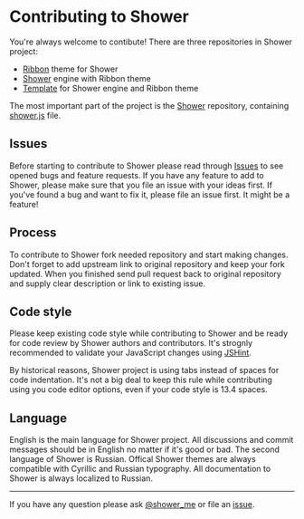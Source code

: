 # Contributing to Shower

You're always welcome to contibute! There are three repositories in Shower project:

- [Ribbon](https://github.com/shower/ribbon) theme for Shower
- [Shower](https://github.com/shower/shower) engine with Ribbon theme
- [Template](https://github.com/shower) for Shower engine and Ribbon theme

The most important part of the project is the [Shower](https://github.com/shower/shower) repository, containing [shower.js](https://github.com/shower/shower/blob/master/shower.js) file.

## Issues

Before starting to contribute to Shower please read through [Issues](https://github.com/shower/shower/issues?state=open) to see opened bugs and feature requests. If you have any feature to add to Shower, please make sure that you file an issue with your ideas first. If you've found a bug and want to fix it, please file an issue first. It might be a feature!


## Process

To contribute to Shower fork needed repository and start making changes. Don't forget to add upstream link to original repository and keep your fork updated. When you finished send pull request back to original repository and supply clear description or link to existing issue.

## Code style

Please keep existing code style while contributing to Shower and be ready for code review by Shower authors and contributors. It's strognly recommended to validate your JavaScript changes using [JSHint](http://jshint.com/).

By historical reasons, Shower project is using tabs instead of spaces for code indentation. It's not a big deal to keep this rule while contributing using you code editor options, even if your code style is 13.4 spaces.

## Language

English is the main language for Shower project. All discussions and commit messages should be in English no matter if it's good or bad. The second language of Shower is Russian. Offical Shower themes are always compatible with Cyrillic and Russian typography. All documentation to Shower is always localized to Russian.

---
If you have any question please ask [@shower_me](http://twitter.com/shower_me/) or file an [issue](https://github.com/shower/shower/issues?state=open).
